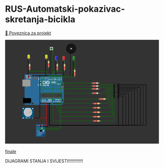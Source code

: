 # RUS-Automatski-pokazivac-skretanja-bicikla
[🔗 Poveznica za projekt](https://wokwi.com/projects/429320227133652993)


![Arduino Setup](projekt.png)



[finale](https://wokwi.com/projects/429320227133652993)



DIJAGRAMI STANJA I SVIJESTI!!!!!!!!!!!!
